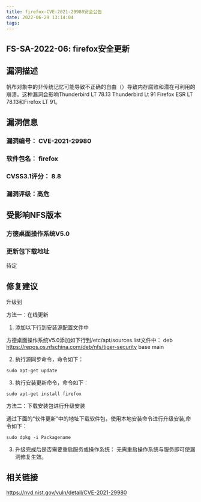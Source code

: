 ```yaml
---
title: firefox-CVE-2021-29980安全公告
date: 2022-06-29 13:14:04
tags:
---
```

## FS-SA-2022-06: firefox安全更新

## 漏洞描述

帆布对象中的非传统记忆可能导致不正确的自由（）导致内存腐败和潜在可利用的崩溃。这种漏洞会影响Thunderbird LT 78.13 Thunderbird Lt 91 Firefox ESR LT 78.13和Firefox LT 91。

## 漏洞信息

###    漏洞编号： CVE-2021-29980

###    软件包名： firefox

###    CVSS3.1评分： 8.8

###    漏洞评级：高危

## 受影响NFS版本

###    方德桌面操作系统V5.0

### 更新包下载地址

待定

## 修复建议

升级到 

方法一：在线更新

1. 添加以下行到安装源配置文件中

方德桌面操作系统V5.0添加如下行到/etc/apt/sources.list文件中：
deb https://repos.os.nfschina.com/deb/nfs/tiger-security base main

2. 执行源同步命令，命令如下：

```
sudo apt-get update
```

3. 执行安装更新命令，命令如下：

```
sudo apt-get install firefox
```

方法二：下载安装包进行升级安装

通过下面的“软件更新”中的地址下载软件包，使用本地安装命令进行升级安装,命令如下：

```
sudo dpkg -i Packagename
```

3. 升级完成后是否需要重启服务或操作系统：
   无需重启操作系统与服务即可使漏洞修复生效。

## 相关链接

https://nvd.nist.gov/vuln/detail/CVE-2021-29980
